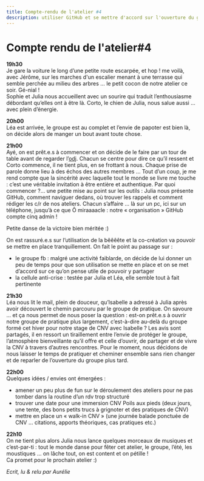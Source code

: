 ```yaml
---
title: Compte-rendu de l'atelier #4
description: utiliser GitHub et se mettre d'accord sur l'ouverture du groupe
---
```

# Compte rendu de l'atelier#4  

**19h30**  
Je gare la voiture le long d’une petite route escarpée, et hop ! me voilà, avec Jérôme, sur les marches d'un escalier menant à une terrasse qui semble perchée au milieu des arbres … le petit cocon de notre atelier ce soir.
Gé-nial !  
Sophie et Julia nous accueillent avec un sourire qui traduit l’enthousiasme débordant qu’elles ont à être là. Corto, le chien de Julia, nous salue aussi … avec plein d’énergie.  

**20h00**  
Léa est arrivée, le groupe est au complet et l’envie de papoter est bien là, on décide alors de manger un bout avant toute chose.  

**21h00**  
Ayé, on est prêt.e.s à commencer et on décide de le faire par un tour de table avant de regarder l’[odj](https://mensuel.framapad.org/p/ordredujouratelier4). Chacun se centre pour dire ce qu’il ressent et Corto commence, il ne tient plus, en se frottant à nous.
Chaque prise de parole donne lieu à des échos des autres membres … Tout d’un coup, je me rend compte que la sincérité avec laquelle tout le monde se livre me touche : c’est une véritable invitation à être entière et authentique. Par quoi commencer ?… une petite mise au point sur les outils : Julia nous présente GitHub, comment naviguer dedans, où trouver les rappels et comment rédiger les c/r de nos ateliers.
Chacun s’affaire … là sur un pc, ici sur un téléphone, jusqu’à ce que Ô miraaaacle : notre « organisation » GitHub compte cinq admin !  

Petite danse de la victoire bien méritée :)  

On est rassuré.e.s sur l’utilisation de la bêêêête et la co-création va pouvoir se mettre en place tranquillement.
On fait le point au passage sur :
- le groupe fb : malgré une activité faiblarde, on décide de lui donner un peu de temps pour que son utilisation se mette en place et on se met d’accord sur ce qu’on pense utile de pouvoir y partager
- la cellule anti-crise : testée par Julia et Léa, elle semble tout à fait pertinente  

**21h30**  
Léa nous lit le mail, plein de douceur, qu’Isabelle a adressé à Julia après avoir découvert le chemin parcouru par le groupe de pratique. On savoure … et ça nous permet de nous poser la question : est-on prêt.e.s à ouvrir notre groupe de pratique plus largement, c’est-à-dire au-delà du groupe formé cet hiver pour notre stage de CNV avec Isabelle ? Les avis sont partagés, il en ressort un tiraillement entre l’envie de protéger le groupe, l’atmosphère bienveillante qu’il offre et celle d’ouvrir, de partager et de vivre la CNV à travers d’autres rencontres. Pour le moment, nous décidons de nous laisser le temps de pratiquer et cheminer ensemble sans rien changer et de reparler de l’ouverture du groupe plus tard.  

**22h00**  
Quelques idées / envies ont émergées :
- amener un peu plus de fun sur le déroulement des ateliers pour ne pas tomber dans la routine d’un rdv trop structuré
- trouver une date pour une immersion CNV Poils aux pieds (deux jours, une tente, des bons petits trucs à grignoter et des pratiques de CNV)
- mettre en place un « walk-in CNV » (une journée balade ponctuée de CNV … citations, apports théoriques, cas pratiques etc.)  

**22h10**  
On ne tient plus alors Julia nous lance quelques morceaux de musiques et c’est-par-ti : tout le monde danse pour fêter cet atelier, le groupe, l’été, les moustiques … on lâche tout, on est content et on pétille !  
Ca promet pour le prochain atelier :)  
  
  *Ecrit, lu & relu par Aurélie*
